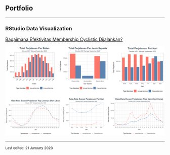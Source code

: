 ## Portfolio

---

### RStudio Data Visualization

[Bagaimana Efektivitas Membership Cyclistic Dijalankan?](/pdf/sample_presentation.pdf)

<img src="images/porto_cyclistic.png?raw=true"/>

---






<p style="font-size:11px">Last edited: 21 January 2023 </p>
<!-- Remove above link if you don't want to attibute -->
